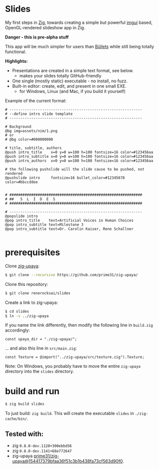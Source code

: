 # Slides

My first steps in [Zig](https://ziglang.org), towards creating a simple but powerful [imgui](https://github.com/ocornut/imgui/wiki#about-the-imgui-paradigm) based, OpenGL-rendered slideshow app in Zig.

**Danger - this is pre-alpha stuff**

This app will be much simpler for users than [Bûllets](https://github.com/renerocksai/bullets) while still being totally functional.

**Highlights:**
- Presentations are created in a simple text format, see below.
  - makes your slides totally GitHub-friendly
- One single (mostly static) executable - no install, no fuzz.
- Built-in editor: create, edit, and present in one small EXE.
  - for Windows, Linux (and Mac, if you build it yourself)

Example of the current format:

```
# -------------------------------------------------------------
# --define intro slide template
# -------------------------------------------------------------

# Background
@bg img=assets/nim/1.png
# or
# @bg color=#000000000

# title, subtitle, authors
@push intro_title    x=0 y=0 w=100 h=100 fontsize=16 color=#123456aa 
@push intro_subtitle x=0 y=0 w=100 h=100 fontsize=16 color=#123456aa 
@push intro_authors  x=0 y=0 w=100 h=100 fontsize=16 color=#123456aa 

# the following pushslide will the slide cause to be pushed, not rendered
@pushslide intro     fontsize=16 bullet_color=#12345678 color=#bbccddee


# #############################################################
# ##   S  L  I  D  E  S
# #############################################################

# -------------------------------------------------------------
@popslide intro
@pop intro_title    text=Artificial Voices in Human Choices
@pop intro_subtitle text=Milestone 3
@pop intro_subtitle text=Dr. Carolin Kaiser, Rene Schallner


```

# prerequisites


Clone [zig-upaya](https://github.com/prime31/zig-upaya):

```bash
$ git clone --recursive https://github.com/prime31/zig-upaya/
```
Clone this repository:

```bash
$ git clone renerocksai/slides
```

Create a link to zig-upaya:

```bash
$ cd slides
$ ln -s ../zig-upaya
```

If you name the link differently, then modify the following line in `build.zig` accordingly:

```zig
const upaya_dir = "./zig-upaya/";
```

... and also this line in `src/main.zig`:

```zig
const Texture = @import("../zig-upaya/src/texture.zig").Texture;
```


Note: On Windows, you probably have to move the entire `zig-upaya` directory into the `slides` directory.

# build and run

```bash
$ zig build slides
```

To just build: `zig build`. This will create the executable `slides` in `./zig-cache/bin/`.

## Tested with: 
- zig `0.8.0-dev.1120+300ebbd56`
- zig `0.8.0-dev.1141+68e772647`
- zig-upaya [prime31/zig-upaya@154417379bfaa36f51c3b1b438fa73cf563d90f0](https://github.com/prime31/zig-upaya/commit/154417379bfaa36f51c3b1b438fa73cf563d90f0).


